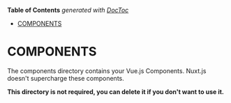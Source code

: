 <!-- START doctoc generated TOC please keep comment here to allow auto update -->
<!-- DON'T EDIT THIS SECTION, INSTEAD RE-RUN doctoc TO UPDATE -->
**Table of Contents**  *generated with [DocToc](https://github.com/thlorenz/doctoc)*

- [COMPONENTS](#components)

<!-- END doctoc generated TOC please keep comment here to allow auto update -->

# COMPONENTS

The components directory contains your Vue.js Components.
Nuxt.js doesn't supercharge these components.

**This directory is not required, you can delete it if you don't want to use it.**
